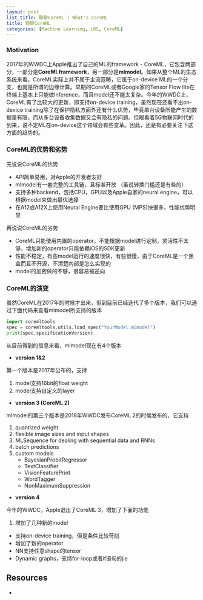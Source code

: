 ```yaml
---
layout: post
list_title: 聊聊CoreML | What's CoreML
title: 聊聊CoreML
categories: [Machine Learning, iOS, CoreML]
---
```


### Motivation

2017年的WWDC上Apple推出了自己的ML的framework - CoreML，它包含两部分，一部分是**CoreMl.framework**，另一部分是**mlmodel**。如果从整个ML的生态系统来看，CoreML实际上并不属于主流范畴，它属于on-device ML的一个分支，也就是所谓的边缘计算。早期的CoreML或者Google家的Tensor Flow lite在终端上基本上只能做Inference，而且model还不能太复杂。今年的WWDC上，CoreML有了比较大的更新，即支持on-device training，虽然现在还看不出on-device training除了在保护隐私方面外还有什么优势，毕竟单台设备所能产生的数据量有限，而从多台设备收集数据又会有隐私的问题。但眼看着5G物联网时代的到来，说不定ML在on-device这个领域会有些变革。因此，还是有必要关注下这方面的趋势的。

### CoreML的优势和劣势

先说说CoreML的优势

- API简单易用，对Apple的开发者友好
- mlmodel有一套完整的工具链，且标准开放 （虽说转换门槛还是有些的）
- 支持多种backend，包括CPU，GPU以及Apple自家的neural engine，可以根据model来做出最优选择
- 在A12或A12X上使用Neural Engine要比使用GPU (MPS)快很多，性能优势明显

再说说CoreML的劣势

- CoreML只能使用内置的operator，不能根据model进行定制，灵活性不太够，增加新的operator只能依赖iOS的SDK更新
- 性能不稳定，有些model运行的速度很快，有些很慢，由于CoreML是一个黑盒而且不开源，不清楚内部是怎么实现的
- model的加密做的不够，很容易被逆向

### CoreML的演变

虽然CoreML在2017年的时候才出来，但到目前已经迭代了多个版本，我们可以通过下面代码来查看mlmodel所支持的版本

```python
import coremltools
spec = coremltools.utils.load_spec("YourModel.mlmodel")
print(spec.specificationVersion)
```
从目前得到的信息来看，mlmodel现在有4个版本

- **version 1&2**

第一个版本是2017年公布的，支持

1. model支持16bit的float weight
2. model支持自定义的layer

- **version 3 (CoreML 2)**

mlmodel的第三个版本是2018年WWDC发布CoreML 2的时候发布的，它支持

1. quantized weight
2. flexible image sizes and input shapes
3. MLSequence for dealing with sequential data and RNNs
4. batch predictions
5. custom models
    - BayesianProbitRegressor
    - TextClassifier
    - VisionFeaturePrint
    - WordTagger
    - NonMaximumSuppression

- **version 4**

今年的WWDC，Apple退出了CoreML 3，增加了下面的功能

1. 增加了几种新的model
- 支持on-device training，但是条件比较苛刻
- 增加了新的operator
- NN支持任意shape的tensor
- Dynamic graphs，支持for-loop或者if语句的jie


## Resources

- [](https://machinethink.net/blog/apple-deep-learning-bnns-versus-metal-cnn/)